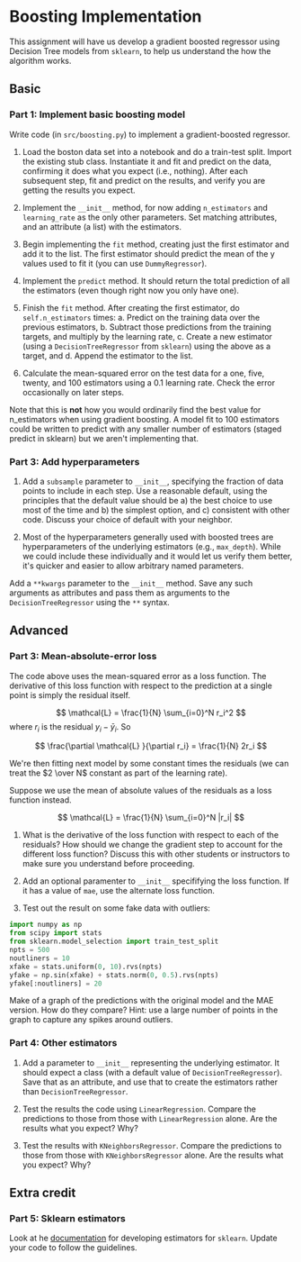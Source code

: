 # Boosting Implementation

This assignment will have us develop a gradient boosted regressor using Decision Tree models from `sklearn`, to help us understand the how the algorithm works.

## Basic
### Part 1: Implement basic boosting model

Write code (in `src/boosting.py`) to implement a gradient-boosted regressor.

1. Load the boston data set into a notebook and do a train-test split. Import the existing stub class. Instantiate it and fit and predict on the data, confirming it does what you expect (i.e., nothing). After each subsequent step, fit and predict on the results, and verify you are getting the results you expect.

2. Implement the `__init__` method, for now adding `n_estimators` and `learning_rate` as the only other parameters. Set matching attributes, and an attribute (a list) with the estimators.

3. Begin implementing the `fit` method, creating just the first estimator and add it to the list. The first estimator should predict the mean of the y values used to fit it (you can use `DummyRegressor`).

4. Implement the `predict` method. It should return the total prediction of all the estimators (even though right now you only have one).

5. Finish the `fit` method. After creating the first estimator, do `self.n_estimators` times:
    a. Predict on the training data over the previous estimators,
    b. Subtract those predictions from the training targets, and multiply by the learning rate,
    c. Create a new estimator (using a `DecisionTreeRegressor` from `sklearn`) using the above as a target, and
    d. Append the estimator to the list.

6. Calculate the mean-squared error on the test data for a one, five, twenty, and 100 estimators using a 0.1 learning rate. Check the error occasionally on later steps.

Note that this is **not** how you would ordinarily find the best value for n_estimators when using gradient boosting. A model fit to 100 estimators could be written to predict with any smaller number of estimators (staged predict in sklearn) but we aren't implementing that.

### Part 3: Add hyperparameters

1. Add a `subsample` parameter to `__init__`, specifying the fraction of data points to include in each step. Use a reasonable default, using the principles that the default value should be a) the best choice to use most of the time and b) the simplest option, and c) consistent with other code. Discuss your choice of default with your neighbor.

2. Most of the hyperparameters generally used with boosted trees are hyperparameters of the underlying estimators (e.g., `max_depth`). While we could include these individually and it would let us verify them better, it's quicker and easier to allow arbitrary named parameters.

Add a `**kwargs` parameter to the `__init__` method. Save any such arguments as attributes and pass them as arguments to the `DecisionTreeRegressor` using the `**` syntax.

## Advanced
### Part 3: Mean-absolute-error loss

The code above uses the mean-squared error as a loss function. The derivative of this loss function with respect to the prediction at a single point is simply the residual itself.

$$
\mathcal{L} = \frac{1}{N} \sum_{i=0}^N r_i^2
$$
where $r_i$ is the residual $y_i - \bar{y}_i$. So

$$
\frac{\partial \mathcal{L} }{\partial r_i} = \frac{1}{N} 2r_i
$$

We're then fitting next model by some constant times the residuals (we can treat the $2 \over N$ constant as part of the learning rate).

Suppose we use the mean of absolute values of the residuals as a loss function instead.

$$
\mathcal{L} = \frac{1}{N} \sum_{i=0}^N |r_i|
$$

1. What is the derivative of the loss function with respect to each of the residuals? How should we change the gradient step to account for the different loss function? Discuss this with other students or instructors to make sure you understand before proceeding.

2. Add an optional paramenter to `__init__` specififying the loss function. If it has a value of `mae`, use the alternate loss function.

3. Test out the result on some fake data with outliers:
```python
import numpy as np
from scipy import stats
from sklearn.model_selection import train_test_split
npts = 500
noutliners = 10
xfake = stats.uniform(0, 10).rvs(npts)
yfake = np.sin(xfake) + stats.norm(0, 0.5).rvs(npts)
yfake[:noutliners] = 20
```
Make of a graph of the predictions with the original model and the MAE version. How do they compare? Hint: use a large number of points in the graph to capture any spikes around outliers.

### Part 4: Other estimators

1. Add a parameter to `__init__` representing the underlying estimator. It should expect a class (with a default value of `DecisionTreeRegressor`). Save that as an attribute, and use that to create the estimators rather than `DecisionTreeRegressor`.

2. Test the results the code using `LinearRegression`. Compare the predictions to those from those with `LinearRegression` alone. Are the results what you expect? Why?

3. Test the results with `KNeighborsRegressor`.  Compare the predictions to those from those with `KNeighborsRegressor` alone. Are the results what you expect? Why?


## Extra credit

### Part 5: Sklearn estimators

Look at he [documentation](https://scikit-learn.org/stable/developers/develop.html) for developing estimators for `sklearn`. Update your code to follow the guidelines.

